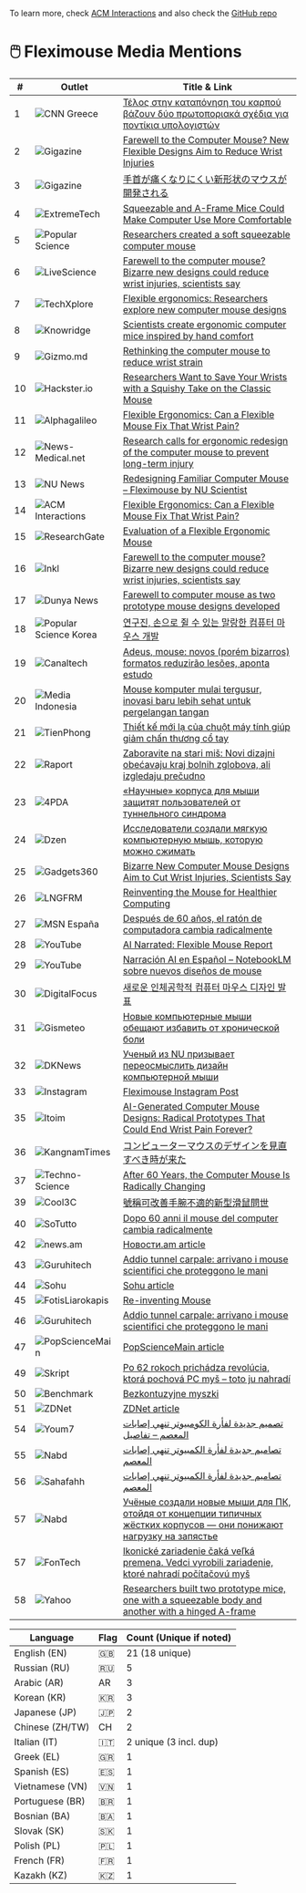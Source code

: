 To learn more, check [ ACM Interactions](https://dl.acm.org/doi/10.1145/3759241) and also check the [GitHub repo](https://github.com/orioli/Modified-ISO-9241-9-)


# 🖱️ Fleximouse Media Mentions

| # | Outlet | Title & Link |
|---|--------|--------------|
| 1 | ![CNN Greece](https://img.shields.io/badge/CNN-Greece-red) | [Τέλος στην καταπόνηση του καρπού βάζουν δύο πρωτοποριακά σχέδια για ποντίκια υπολογιστών](https://www.cnn.gr/tech/story/496989/telos-stin-kataponisi-tou-karpoy-vazoun-dyo-protoporiaka-sxedia-gia-pontikia-ypologiston) |
| 2 | ![Gigazine](https://img.shields.io/badge/Gigazine-Article-darkred) | [Farewell to the Computer Mouse? New Flexible Designs Aim to Reduce Wrist Injuries](https://gigazine.net/gsc_news/en/20250923-mouse-wrist/) |
| 3 | ![Gigazine](https://img.shields.io/badge/Gigazine-Japan-darkred) | [手首が痛くなりにくい新形状のマウスが開発される](https://gigazine.net/news/20250923-mouse-wrist/) |
| 4 | ![ExtremeTech](https://img.shields.io/badge/Extreme%20Tech-Article-blue) | [Squeezable and A-Frame Mice Could Make Computer Use More Comfortable](https://www.msn.com/en-us/news/technology/squeezable-and-a-frame-mice-could-make-computer-use-more-comfortable/ar-AA1N8uC7?ocid=BingNewsVerp) |
| 5 | ![Popular Science](https://img.shields.io/badge/Popular%20Science-Article-blue) | [Researchers created a soft squeezable computer mouse](https://www.popsci.com/technology/squeezable-computer-mouse/) |
| 6 | ![LiveScience](https://img.shields.io/badge/LiveScience-Article-green) | [Farewell to the computer mouse? Bizarre new designs could reduce wrist injuries, scientists say](https://www.livescience.com/technology/computing/farewell-to-the-computer-mouse-bizarre-new-designs-could-reduce-wrist-injuries-scientists-say) |
| 7 | ![TechXplore](https://img.shields.io/badge/TechXplore-Article-orange) | [Flexible ergonomics: Researchers explore new computer mouse designs](https://techxplore.com/news/2025-09-flexible-ergonomics-explore-mouse.html) |
| 8 | ![Knowridge](https://img.shields.io/badge/Knowridge-Article-purple) | [Scientists create ergonomic computer mice inspired by hand comfort](https://knowridge.com/2025/09/scientists-create-ergonomic-computer-mice-inspired-by-hand-comfort/) |
| 9 | ![Gizmo.md](https://img.shields.io/badge/Gizmo.md-Article-red) | [Rethinking the computer mouse to reduce wrist strain](https://gizmo.md/2025/09/05/rethinking-the-computer-mouse-to-reduce-wrist-strain/) |
| 10 | ![Hackster.io](https://img.shields.io/badge/Hackster.io-Article-lightgrey) | [Researchers Want to Save Your Wrists with a Squishy Take on the Classic Mouse](https://www.hackster.io/news/researchers-want-to-save-your-wrists-with-a-squishy-take-on-the-classic-mouse-78112a03937d) |
| 11 | ![Alphagalileo](https://img.shields.io/badge/Alphagalileo-Article-yellow) | [Flexible Ergonomics: Can a Flexible Mouse Fix That Wrist Pain?](https://www.alphagalileo.org/en-gb/Item-Display/ItemId/262707) |
| 12 | ![News-Medical.net](https://img.shields.io/badge/News--Medical.net-Article-blueviolet) | [Research calls for ergonomic redesign of the computer mouse to prevent long-term injury](https://www.news-medical.net/news/20250904/Research-calls-for-ergonomic-redesign-of-the-computer-mouse-to-prevent-long-term-injury.aspx) |
| 13 | ![NU News](https://img.shields.io/badge/NU-News-informational) | [Redesigning Familiar Computer Mouse – Fleximouse by NU Scientist](https://nu.edu.kz/en/news/redesigning-familiar-computer-mouse-fleximouse-by-nu-scientist) |
| 14 | ![ACM Interactions](https://img.shields.io/badge/ACM%20Interactions-Feature-critical) | [Flexible Ergonomics: Can a Flexible Mouse Fix That Wrist Pain?](https://dl.acm.org/toc/interactions/2025/32/5#sec9) |
| 15 | ![ResearchGate](https://img.shields.io/badge/ResearchGate-Preprint-success) | [Evaluation of a Flexible Ergonomic Mouse](https://www.researchgate.net/publication/390246894_Evaluation_of_a_Flexible_Ergonomic_Mouse) |
| 16 | ![Inkl](https://img.shields.io/badge/Inkl-Article-darkblue) | [Farewell to the computer mouse? Bizarre new designs could reduce wrist injuries, scientists say](https://www.inkl.com/news/farewell-to-the-computer-mouse-bizarre-new-designs-could-reduce-wrist-injuries-scientists-say) |
| 17 | ![Dunya News](https://img.shields.io/badge/Dunya%20News-Article-darkgreen) | [Farewell to computer mouse as two prototype mouse designs developed](https://dunyanews.tv/en/Technology/907711-farewell-to-computer-mouse-as-two-prototype-mouse-designs-developed-) |
| 18 | ![Popular Science Korea](https://img.shields.io/badge/PopSci%20Korea-Article-pink) | [연구진, 손으로 쥘 수 있는 말랑한 컴퓨터 마우스 개발](https://www.popsci.co.kr/news/articleView.html?idxno=23910) |
| 19 | ![Canaltech](https://img.shields.io/badge/Canaltech-Article-brown) | [Adeus, mouse: novos (porém bizarros) formatos reduzirão lesões, aponta estudo](https://canaltech.com.br/saude/adeus-mouse-novos-porem-bizarros-formatos-reduzirao-lesoes-aponta-estudo/) |
| 20 | ![Media Indonesia](https://img.shields.io/badge/MediaIndonesia-ID-teal) | [Mouse komputer mulai tergusur, inovasi baru lebih sehat untuk pergelangan tangan](https://mediaindonesia.com/teknologi/812953/mouse-komputer-mulai-tergusur-inovasi-baru-lebih-sehat-untuk-pergelangan-tangan#goog_rewarded) |
| 21 | ![TienPhong](https://img.shields.io/badge/TienPhong-VN-green) | [Thiết kế mới lạ của chuột máy tính giúp giảm chấn thương cổ tay](https://tienphong.vn/thiet-ke-moi-la-cua-chuot-may-tinh-giup-giam-chan-thuong-co-tay-post1780216.tpo) |
| 22 | ![Raport](https://img.shields.io/badge/Raport-BA-orange) | [Zaboravite na stari miš: Novi dizajni obećavaju kraj bolnih zglobova, ali izgledaju prečudno](https://raport.ba/zaboravite-na-stari-mis-novi-dizajni-obecavaju-kraj-bolnih-zglobova-ali-izgledaju-precudno/#google_vignette) |
| 23 | ![4PDA](https://img.shields.io/badge/4PDA-RU-blue) | [«Научные» корпуса для мыши защитят пользователей от туннельного синдрома](https://4pda.to/2025/09/22/447287/nauchnye_korpusa_dlya_myshi_zaschityat_polzovatelej_ot_tunnelnogo_sindroma/) |
| 24 | ![Dzen](https://img.shields.io/badge/Dzen-RU-red) | [Исследователи создали мягкую компьютерную мышь, которую можно сжимать](https://dzen.ru/a/aNERk-Ojgg8L84xO) |
| 25 | ![Gadgets360](https://img.shields.io/badge/Gadgets360-EN-blue) | [Bizarre New Computer Mouse Designs Aim to Cut Wrist Injuries, Scientists Say](https://www.gadgets360.com/science/news/bizarre-new-computer-mouse-designs-aim-to-cut-wrist-injuries-scientists-say-9324148) |
| 26 | ![LNGFRM](https://img.shields.io/badge/LNGFRM-EN-green) | [Reinventing the Mouse for Healthier Computing](https://lngfrm.net/reinventing-the-mouse-for-healthier-computing/) |
| 27 | ![MSN España](https://img.shields.io/badge/MSN-ES-darkgreen) | [Después de 60 años, el ratón de computadora cambia radicalmente](https://www.msn.com/es-es/noticias/tecnologia/%EF%B8%8F-despu%C3%A9s-de-60-a%C3%B1os-el-rat%C3%B3n-de-computadora-cambia-radicalmente/ar-AA1Nw0SX?ocid=BingNewsVerp) |
| 28 | ![YouTube](https://img.shields.io/badge/YouTube-EN-red) | [AI Narrated: Flexible Mouse Report](https://www.youtube.com/watch?v=fxVcRn3qUYE) |
| 29 | ![YouTube](https://img.shields.io/badge/YouTube-ES-red) | [Narración AI en Español – NotebookLM sobre nuevos diseños de mouse](https://www.youtube.com/watch?v=h2HTiLIlQKg) |
| 30 | ![DigitalFocus](https://img.shields.io/badge/DigitalFocus-KR-purple) | [새로운 인체공학적 컴퓨터 마우스 디자인 발표](https://www.digitalfocus.news/news/articleView.html?idxno=14023) |
| 31 | ![Gismeteo](https://img.shields.io/badge/Gismeteo-RU-lightblue) | [Новые компьютерные мыши обещают избавить от хронической боли](https://www.gismeteo.ru/news/health/novye-kompjuternye-myshi-obeshhajut-izbavit-ot-hronicheskoj-boli/) |
| 32 | ![DKNews](https://img.shields.io/badge/DKNews-KZ-brown) | [Ученый из NU призывает переосмыслить дизайн компьютерной мыши](https://dknews.kz/ru/dk-it/368961-uchenyy-iz-nu-prizyvaet-pereosmyslit-dizayn) |
| 33 | ![Instagram](https://img.shields.io/badge/Instagram-EN-pink) | [Fleximouse Instagram Post](https://www.instagram.com/p/DOzLjo7gbYO/) |
| 35 | ![Itoim](https://img.shields.io/badge/Itoim-EN-darkblue) | [AI-Generated Computer Mouse Designs: Radical Prototypes That Could End Wrist Pain Forever?](https://www.itoim.com/article/en/9680/ai-generated-computer-mouse-designs%3A-radical-prototypes-that-could-end-wrist-pain-forever%253F.html) |
| 36 | ![KangnamTimes](https://img.shields.io/badge/KangnamTimes-JP-yellow) | [コンピューターマウスのデザインを見直すべき時が来た](https://www.kangnamtimes.com/ja/report/article/536868/) |
| 37 | ![Techno-Science](https://img.shields.io/badge/TechnoScience-FR-darkorange) | [After 60 Years, the Computer Mouse Is Radically Changing](https://www.techno-science.net/en/news/after-60-years-the-computer-mouse-is-radically-changing-N27609.html) |
| 39 | ![Cool3C](https://img.shields.io/badge/Cool3C-TW-teal) | [號稱可改善手腕不適的新型滑鼠問世](https://www.cool3c.com/article/243331) |
| 40 | ![SoTutto](https://img.shields.io/badge/SoTutto-IT-green) | [Dopo 60 anni il mouse del computer cambia radicalmente](https://sotutto.it/dopo-60-anni-il-mouse-del-computer-cambia-radicalmente/) || 41 | ![eng1](https://img.shields.io/badge/EngTech-IT-teal) | [Beyond the Click: New Mouse Designs Aimed at Preventing Wrist Strain](https://engtechnica.com/beyond-the-click-new-mouse-designs-aimed-at-preventing-wrist-strain/) |
| 42 | ![news.am](https://img.shields.io/badge/news.am-RU-gray) | [Новости.am article](https://news.am/rus/news/905646.html) |
| 43 | ![Guruhitech](https://img.shields.io/badge/Guruhitech-IT-green) | [Addio tunnel carpale: arrivano i mouse scientifici che proteggono le mani](https://guruhitech.com/addio-tunnel-carpale-arrivano-i-mouse-scientifici-che-proteggono-le-mani/) |
| 44 | ![Sohu](https://img.shields.io/badge/Sohu-ZH-red) | [Sohu article](https://www.sohu.com/a/936851871_122396381) |
| 45 | ![FotisLiarokapis](https://img.shields.io/badge/FotisLiarokapis-EN-blue) | [Re-inventing Mouse](https://fotisliarokapis.blogspot.com/2025/09/re-inventing-mouse.html) |
| 46 | ![Guruhitech](https://img.shields.io/badge/Guruhitech-IT-green) | [Addio tunnel carpale: arrivano i mouse scientifici che proteggono le mani](https://guruhitech.com/addio-tunnel-carpale-arrivano-i-mouse-scientifici-che-proteggono-le-mani/) |
| 47 | ![PopScienceMain](https://img.shields.io/badge/PopScienceMain-EN-orange) | [PopScienceMain article](https://popsciencemain.livejournal.com/9125186.html) |
| 49 | ![Skript](https://img.shields.io/badge/Skript-SK-cyan) | [Po 62 rokoch prichádza revolúcia, ktorá pochová PC myš – toto ju nahradí](https://www.skript.sk/po-62-rokoch-prichadza-revolucia-ktora-pochova-pc-mys-toto-ju-nahradi/) |
| 50 | ![Benchmark](https://img.shields.io/badge/Benchmark-PL-lightgreen) | [Bezkontuzyjne myszki](https://www.benchmark.pl/aktualnosci/bezkontuzyjne-myszki.html) |
| 51 | ![ZDNet](https://img.shields.io/badge/ZDNet-KR-magenta) | [ZDNet article](https://zdnet.co.kr/view/?no=20250925085457) |
| 54 | ![Youm7](https://img.shields.io/badge/Youm7-AR-red) | [تصميم جديدة لفأرة الكومبيوتر تنهي إصابات المعصم – تفاصيل](https://www.youm7.com/story/2025/9/24/%D8%AA%D8%B5%D8%A7%D9%85%D9%8A%D9%85-%D8%AC%D8%AF%D9%8A%D8%AF%D8%A9-%D9%84%D9%81%D8%A3%D8%B1%D8%A9-%D8%A7%D9%84%D9%83%D9%85%D8%A8%D9%8A%D9%88%D8%AA%D8%B1-%D8%AA%D9%86%D9%87%D9%89-%D8%A5%D8%B5%D8%A7%D8%A8%D8%A7%D8%AA-%D8%A7%D9%84%D9%85%D8%B9%D8%B5%D9%85-%D8%AA%D9%81%D8%A7%D8%B5%D9%8A%D9%84/7129813#google_vignette) |
| 55 | ![Nabd](https://img.shields.io/badge/Nabd-AR-green) | [تصاميم جديدة لفأرة الكمبيوتر تنهي إصابات المعصم](https://nabdapp.com/t/161365433) |
| 56 | ![Sahafahh](https://img.shields.io/badge/Sahafahh-AR-blue) | [تصاميم جديدة لفأرة الكمبيوتر تنهي إصابات المعصم](https://www.sahafahh.com/show24031914.html) |
| 57 | ![Nabd](https://img.shields.io/badge/ixbt-RU-RED) |[Учёные создали новые мыши для ПК, отойдя от концепции типичных жёстких корпусов — они понижают нагрузку на запястье](https://ixbt.games/news/2025/09/20/ucenye-sozdali-novye-mysi-dlia-pk-otoidia-ot-koncepcii-tipicnyx-zestkix-korpusov-oni-ponizaiut-nagru.html) |
| 57 | ![FonTech](https://img.shields.io/badge/FonTech-SK-lightblue) | [Ikonické zariadenie čaká veľká premena. Vedci vyrobili zariadenie, ktoré nahradí počítačovú myš](https://fontech.startitup.sk/revolucia-pocitacovej-mysi/) |
| 58 | ![Yahoo](https://img.shields.io/badge/Yahoo-EN-purple) | [Researchers built two prototype mice, one with a squeezable body and another with a hinged A-frame](https://currently.att.yahoo.com/att/farewell-computer-mouse-bizarre-designs-110000478.html) |




| Language | Flag | Count (Unique if noted) |
|----------|------|--------------------------|
| English (EN) | 🇬🇧 | 21 (18 unique) |
| Russian (RU) | 🇷🇺 | 5 |
| Arabic (AR) | AR | 3 |
| Korean (KR) | 🇰🇷 | 3 |
| Japanese (JP) | 🇯🇵 | 2 |
| Chinese (ZH/TW) | CH | 2 |
| Italian (IT) | 🇮🇹 | 2 unique (3 incl. dup) |
| Greek (EL) | 🇬🇷 | 1 |
| Spanish (ES) | 🇪🇸 | 1 |
| Vietnamese (VN) | 🇻🇳 | 1 |
| Portuguese (BR) | 🇧🇷 | 1 |
| Bosnian (BA) | 🇧🇦 | 1 |
| Slovak (SK) | 🇸🇰 | 1 |
| Polish (PL) | 🇵🇱 | 1 |
| French (FR) | 🇫🇷 | 1 |
| Kazakh (KZ) | 🇰🇿 | 1 |






